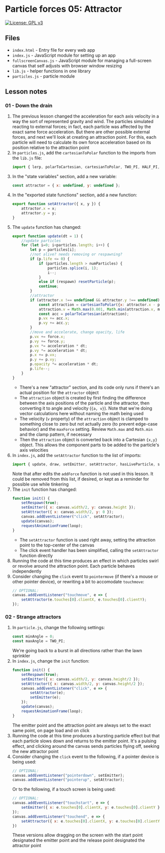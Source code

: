 # Particle forces 05: Attractor

[![License: GPL v3](https://img.shields.io/badge/License-GPLv3-blue.svg)](https://www.gnu.org/licenses/gpl-3.0)

## Files

* <code>index.html</code> - Entry file for every web app
* <code>index.js</code> - JavaScript module for setting up an app
* <code>fullscreenCanvas.js</code> - JavaScript module for managing a full-screen canvas that self adjusts with browser window resizing
* <code>lib.js</code> - helper functions in one library
* <code>particles.js</code> - particle module

## Lesson notes

### 01 - Down the drain

1. The previous lesson changed the acceleration for each axis velocity in a way the sort of represented gravity and wind. The particles simulated reacting to external forces; in fact, each particle was affected by the exact same force acceleration. But there are other possible external forces, and next we'll look at creating an attraction point. For this, each particle will need to calculate its own force acceleration based on its position relative to the attraction point
2. In <code>particles.js</code>, add the <code>cartesianToPolar</code> function to the imports from the <code>lib.js</code> file:
    ```js
    import { lerp, polarToCartesian, cartesianToPolar, TWO_PI, HALF_PI, QUARTER_PI } from "./lib.js";
    ```
3. In the "state variables" section, add a new variable:
    ```js
    const attractor = { x: undefined, y: undefined };
    ```
4. In the "exported state functions" section, add a new function:
    ```js
    export function setAttractor({ x, y }) {
        attractor.x = x;
        attractor.y = y;
    }
    ```
5. The <code>update</code> function has changed:
    ```js
    export function update(dt = 1) {
        //update particles
        for (let i=0; i<particles.length; i++) {
            let p = particles[i];
            //not alive? needs removing or respawning?
            if (p.life <= 0) {
                if (particles.length > numParticles) {
                    particles.splice(i, 1);
                    i--;
                }
                else if (respawn) resetParticle(p);
                continue;
            }
            //attractor
            if (attractor.x !== undefined && attractor.y !== undefined) {
                const attraction = cartesianToPolar({x: attractor.x - p.x, y: attractor.y - p.y});
                attraction.v = Math.max(0.001, Math.min(attraction.v, maxForce));
                const acc = polarToCartesian(attraction);
                p.vx += acc.x;
                p.vy += acc.y;
            }
            //move and accelerate, change opacity, life
            p.vx += force.x;
            p.vy += force.y;
            p.vx *= acceleration * dt;
            p.vy *= acceleration * dt;
            p.x += p.vx;
            p.y += p.vy;
            p.opacity *= acceleration * dt;
            p.life--;
        }
    }
    ```
    * There's a new "attractor" section, and its code only runs if there's an actual position for the <code>attractor</code> object
    * The <code>attraction</code> object is created by first finding the difference between the axis positions of the particle and the attractor, then converting it to angle and velocity (<code>{a, v}</code>). Note that we're doing vector calculations here without naming the math being used
    * The velocity (<code>v</code> property) of the <code>attraction</code> object is clamped to something close to zero but not actually zero (to prevent edge-case behavior) and the <code>maxForce</code> setting. Review <code>Math.max</code> and <code>Math.min</code> and the clamp pattern, if necessary
    * Then the <code>attraction</code> object is converted back into a Cartesian <code>{x,y}</code> object. This allows the component parts to be added to the particle's axis velocities
6. In <code>index.js</code>, add the <code>setAttractor</code> function to the list of imports:
    ```js
    import { update, draw, setEmitter, setAttractor, hasLiveParticle, setRespawn, addForce } from "./particles.js";
    ```
    Note that after edits the <code>addForce</code> function is not used in this lesson. It could be removed from this list, if desired, or kept as a reminder for possible use while tinkering
7. The <code>init</code> function has changed:
    ```js
    function init() {
        setRespawn(true);
        setEmitter({ x: canvas.width/2, y: canvas.height });
        setAttractor({ x: canvas.width/2, y: 0 });
        canvas.addEventListener("click", setAttractor);
        update(canvas);
        requestAnimationFrame(loop);
    }
    ```
    * The <code>setAttractor</code> function is used right away, setting the attraction point to the top-center of the canvas
    * The click event handler has been simplified, calling the <code>setAttractor</code> function directly
8. Running the code at this time produces an effect in which particles swirl or revolve around the attraction point. Each particle behaves independently
9. Consider changing the <code>click</code> event to <code>pointermove</code> (if there's a mouse or other pointer device), or rewriting a bit to accomodate <code>touchmove</code>:
    ```js
    // OPTIONAL:
    canvas.addEventListener("touchmove", e => {
        setAttractor(e.touches[0].clientX, e.touches[0].clientY);
    });
    ```

### 02 - Strange attractors

1. In <code>particle.js</code>, change the following settings:
    ```js
    const minAngle = 0;
    const maxAngle = TWO_PI;
    ```
    We're going back to a burst in all directions rather than the lawn sprinkler
2. In <code>index.js</code>, change the <code>init</code> function:
    ```js
    function init() {
        setRespawn(true);
        setEmitter({ x: canvas.width/2, y: canvas.height/2 });
        setAttractor({ x: canvas.width/2, y: canvas.height/2 });
        canvas.addEventListener("click", e => {
            setAttractor(e);
            setEmitter(e);
        });
        update(canvas);
        requestAnimationFrame(loop);
    }
    ```
    The emitter point and the attraction point are always set to the exact same point, on page load and on click
3. Running the code at this time produces a bursting particle effect but that each particle slows down and returns to the emitter point. It's a pulsing effect, and clicking around the canvas sends particles flying off, seeking the new attractor point
4. Consider changing the <code>click</code> event to the following, if a pointer device is being used:
    ```js
    // OPTIONAL:
    canvas.addEventListener("pointerdown", setEmitter);
    canvas.addEventListener("pointerup", setAttractor);
    ```
    Or to the following, if a touch screen is being used:
    ```js
    // OPTIONAL:
    canvas.addEventListener("touchstart", e => {
        setEmitter({ x: e.touches[0].clientX, y: e.touches[0].clientY });
    });
    canvas.addEventListener("touchend", e => {
        setAttractor({ x: e.touches[0].clientX, y: e.touches[0].clientY });
    })
    ```
    These versions allow dragging on the screen with the start point designated the emitter point and the release point designated the attractor point
